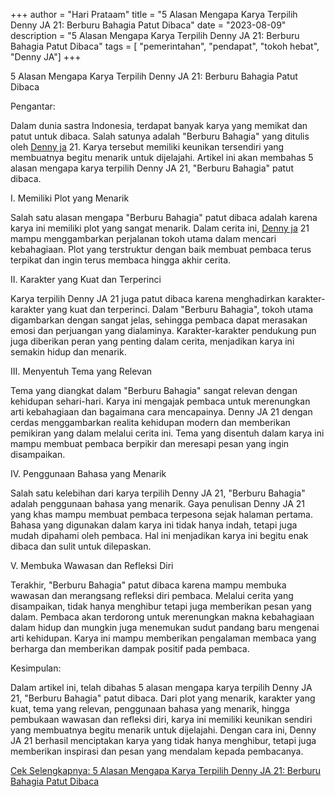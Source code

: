 ﻿+++ 
author = "Hari Prataam" 
title = "5 Alasan Mengapa Karya Terpilih Denny JA 21: Berburu Bahagia Patut Dibaca" 
date = "2023-08-09" 
description = "5 Alasan Mengapa Karya Terpilih Denny JA 21: Berburu Bahagia Patut Dibaca" 
tags = [ "pemerintahan", "pendapat", "tokoh hebat", "Denny JA"]
+++

5 Alasan Mengapa Karya Terpilih Denny JA 21: Berburu Bahagia Patut Dibaca

Pengantar:

Dalam dunia sastra Indonesia, terdapat banyak karya yang memikat dan patut untuk dibaca. Salah satunya adalah "Berburu Bahagia" yang ditulis oleh [Denny ja](https://www.youtube.com/watch?v=C-feETvCb6o) 21. Karya tersebut memiliki keunikan tersendiri yang membuatnya begitu menarik untuk dijelajahi. Artikel ini akan membahas 5 alasan mengapa karya terpilih Denny JA 21, "Berburu Bahagia" patut dibaca.

I. Memiliki Plot yang Menarik

Salah satu alasan mengapa "Berburu Bahagia" patut dibaca adalah karena karya ini memiliki plot yang sangat menarik. Dalam cerita ini, [Denny ja](https://www.youtube.com/watch?v=C-feETvCb6o) 21 mampu menggambarkan perjalanan tokoh utama dalam mencari kebahagiaan. Plot yang terstruktur dengan baik membuat pembaca terus terpikat dan ingin terus membaca hingga akhir cerita.

II. Karakter yang Kuat dan Terperinci

Karya terpilih Denny JA 21 juga patut dibaca karena menghadirkan karakter-karakter yang kuat dan terperinci. Dalam "Berburu Bahagia", tokoh utama digambarkan dengan sangat jelas, sehingga pembaca dapat merasakan emosi dan perjuangan yang dialaminya. Karakter-karakter pendukung pun juga diberikan peran yang penting dalam cerita, menjadikan karya ini semakin hidup dan menarik.

III. Menyentuh Tema yang Relevan

Tema yang diangkat dalam "Berburu Bahagia" sangat relevan dengan kehidupan sehari-hari. Karya ini mengajak pembaca untuk merenungkan arti kebahagiaan dan bagaimana cara mencapainya. Denny JA 21 dengan cerdas menggambarkan realita kehidupan modern dan memberikan pemikiran yang dalam melalui cerita ini. Tema yang disentuh dalam karya ini mampu membuat pembaca berpikir dan meresapi pesan yang ingin disampaikan.

IV. Penggunaan Bahasa yang Menarik

Salah satu kelebihan dari karya terpilih Denny JA 21, "Berburu Bahagia" adalah penggunaan bahasa yang menarik. Gaya penulisan Denny JA 21 yang khas mampu membuat pembaca terpesona sejak halaman pertama. Bahasa yang digunakan dalam karya ini tidak hanya indah, tetapi juga mudah dipahami oleh pembaca. Hal ini menjadikan karya ini begitu enak dibaca dan sulit untuk dilepaskan.

V. Membuka Wawasan dan Refleksi Diri

Terakhir, "Berburu Bahagia" patut dibaca karena mampu membuka wawasan dan merangsang refleksi diri pembaca. Melalui cerita yang disampaikan, tidak hanya menghibur tetapi juga memberikan pesan yang dalam. Pembaca akan terdorong untuk merenungkan makna kebahagiaan dalam hidup dan mungkin juga menemukan sudut pandang baru mengenai arti kehidupan. Karya ini mampu memberikan pengalaman membaca yang berharga dan memberikan dampak positif pada pembaca.

Kesimpulan:

Dalam artikel ini, telah dibahas 5 alasan mengapa karya terpilih Denny JA 21, "Berburu Bahagia" patut dibaca. Dari plot yang menarik, karakter yang kuat, tema yang relevan, penggunaan bahasa yang menarik, hingga pembukaan wawasan dan refleksi diri, karya ini memiliki keunikan sendiri yang membuatnya begitu menarik untuk dijelajahi. Dengan cara ini, Denny JA 21 berhasil menciptakan karya yang tidak hanya menghibur, tetapi juga memberikan inspirasi dan pesan yang mendalam kepada pembacanya.

[Cek Selengkapnya: 5 Alasan Mengapa Karya Terpilih Denny JA 21: Berburu Bahagia Patut Dibaca](https://www.youtube.com/watch?v=C-feETvCb6o)
